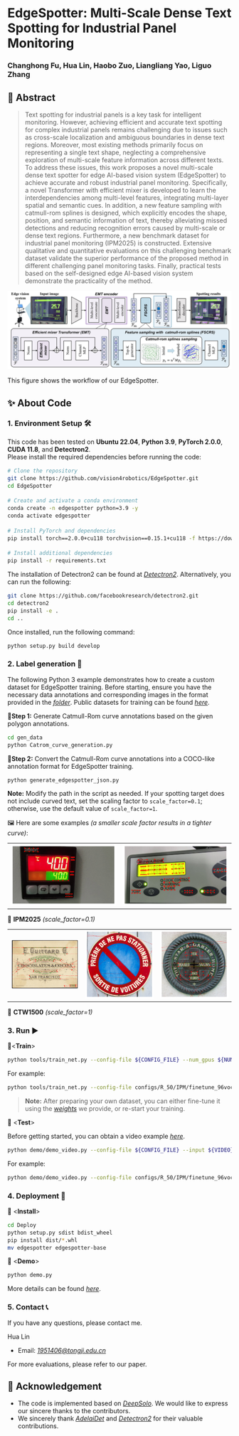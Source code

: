 # EdgeSpotter: Multi-Scale Dense Text Spotting for Industrial Panel Monitoring

### Changhong Fu, Hua Lin, Haobo Zuo, Liangliang Yao, Liguo Zhang

## 📌 Abstract
>Text spotting for industrial panels is a key task for intelligent monitoring. However, achieving efficient and accurate text spotting for complex industrial panels remains challenging due to issues such as cross-scale localization and ambiguous boundaries in dense text regions. Moreover, most existing methods primarily focus on representing a single text shape, neglecting a comprehensive exploration of multi-scale feature information across different texts. To address these issues, this work proposes a novel multi-scale dense text spotter for edge AI-based vision system (EdgeSpotter) to achieve accurate and robust industrial panel monitoring. Specifically, a novel Transformer with efficient mixer is developed to learn the interdependencies among multi-level features, integrating multi-layer spatial and semantic cues. In addition, a new feature sampling with catmull-rom splines is designed, which explicitly encodes the shape, position, and semantic information of text, thereby alleviating missed detections and reducing recognition errors caused by multi-scale or dense text regions. Furthermore, a new benchmark dataset for industrial panel monitoring (IPM2025) is constructed. Extensive qualitative and quantitative evaluations on this challenging benchmark dataset validate the superior performance of the proposed method in different challenging panel monitoring tasks. Finally, practical tests based on the self-designed edge AI-based vision system demonstrate the practicality of the method.
 
![Workflow of our method](/fig/fig2.jpg)

This figure shows the workflow of our EdgeSpotter.

## ✨ About Code

### 1. **Environment Setup** 🛠️  

This code has been tested on **Ubuntu 22.04**, **Python 3.9**, **PyTorch 2.0.0**, **CUDA 11.8**, and **Detectron2**.  
Please install the required dependencies before running the code:  

```bash
# Clone the repository
git clone https://github.com/vision4robotics/EdgeSpotter.git
cd EdgeSpotter

# Create and activate a conda environment
conda create -n edgespotter python=3.9 -y
conda activate edgespotter

# Install PyTorch and dependencies
pip install torch==2.0.0+cu118 torchvision==0.15.1+cu118 -f https://download.pytorch.org/whl/torch_stable.html

# Install additional dependencies
pip install -r requirements.txt
```
The installation of Detectron2 can be found at *[Detectron2](https://github.com/facebookresearch/detectron2)*. Alternatively, you can run the following:
```bash
git clone https://github.com/facebookresearch/detectron2.git
cd detectron2 
pip install -e .
cd ..
```
Once installed, run the following command:
```bash
python setup.py build develop
```
### 2. **Label generation** 📝
The following Python 3 example demonstrates how to create a custom dataset for EdgeSpotter training. Before starting, ensure you have the necessary data annotations and corresponding images in the format provided in the *[folder](gen_data/datasets_example)*. Public datasets for training can be found *[here](https://github.com/aim-uofa/AdelaiDet/tree/master/datasets)*.

🔹**Step 1:** Generate Catmull-Rom curve annotations based on the given polygon annotations.
```bash
cd gen_data
python Catrom_curve_generation.py
```
🔹**Step 2:** Convert the Catmull-Rom curve annotations into a COCO-like annotation format for EdgeSpotter training.
```bash
python generate_edgespotter_json.py
```
**Note:** Modify the path in the script as needed. If your spotting target does not include curved text, set the scaling factor to `scale_factor=0.1`; otherwise, use the default value of `scale_factor=1`.
 
🖼️ Here are some examples *(a smaller scale factor results in a tighter curve)*:

<table>
    <tr>
        <td><img src="fig/examples/img_224.jpg" alt="Image 4"></td>
        <td><img src="fig/examples/img_315.jpg" alt="Image 5"></td>
    </tr>
</table>

🔧 **IPM2025** *(scale_factor=0.1)*

<table>
    <tr>
        <td><img src="fig/examples/0003.jpg" alt="Image 1"></td>
        <td><img src="fig/examples/0013.jpg" alt="Image 2"></td>
        <td><img src="fig/examples/0036.jpg" alt="Image 3"></td>
    </tr>
</table>

🔧 **CTW1500** *(scale_factor=1)*

### 3. **Run** ▶️

🔹<**Train**>

```bash
python tools/train_net.py --config-file ${CONFIG_FILE} --num_gpus ${NUMBER}
```
For example:
```bash
python tools/train_net.py --config-file configs/R_50/IPM/finetune_96voc_25maxlen.yaml --num-gpus 2
```
> **Note:** After preparing your own dataset, you can either fine-tune it using the *[weights](https://drive.google.com/drive/folders/1-WU9o_SvGrg4e3NOgaHPtdfCpsbqAavC?usp=sharing)* we provide, or re-start your training.

🔹 <**Test**>

Before getting started, you can obtain a video example *[here](https://drive.google.com/drive/folders/1__TnS2GyYqususQ1y3m30ydBWLeBOPDB?usp=drive_link)*.
```bash
python demo/demo_video.py --config-file ${CONFIG_FILE} --input ${VIDEO} --opts MODEL.WEIGHTS ${WEIGHTS}
```
For example:
```bash
python demo/demo_video.py --config-file configs/R_50/IPM/finetune_96voc_25maxlen.yaml --input test_video/test.mp4 --opts MODEL.WEIGHTS ours.pth
```

### 4. **Deployment** 🚀

🔹 <**Install**>

```bash
cd Deploy
python setup.py sdist bdist_wheel
pip install dist/*.whl
mv edgespotter edgespotter-base
```
🔹 <**Demo**>

```bash
python demo.py
```
More details can be found *[here](Deploy/README.md)*.

### 5. **Contact** 📞
If you have any questions, please contact me.

Hua Lin

- Email: *[1951406@tongji.edu.cn](1951406@tongji.edu.cn)*

For more evaluations, please refer to our paper.

## 🙏 Acknowledgement
* The code is implemented based on *[DeepSolo](https://github.com/ViTAE-Transformer/DeepSolo)*. We would like to express our sincere thanks to the contributors.
* We sincerely thank *[AdelaiDet](https://github.com/aim-uofa/AdelaiDet)* and *[Detectron2](https://github.com/facebookresearch/detectron2)*  for their valuable contributions.
